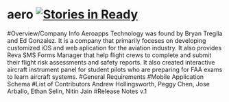 # aero [![Stories in Ready](https://badge.waffle.io/asu-cis-capstone/aero.svg?label=ready&title=Ready)](http://waffle.io/asu-cis-capstone/aero)
#Overview/Company Info
  Aeroapps Technology was found by Bryan Tregila and Ed Gonzalez. It is a company that primarily foceses on developing customized iOS and web aplication for the aviation industry. It also provides Reva SMS Forms Manager that help flight crews to complete and submit their flight risk assessments and safety reports. It also created interactive aircraft instrument panel for student pilots who are preparing for FAA exams to learn aircraft systems.
#General Requirements
#Mobile Application Schema
#List of Contributors 
Andrew Hollingsworth,
Peggy Chen,
Jose Arballo,
Ethan Selin,
Nitin Jain
#Release Notes 
  v.1
